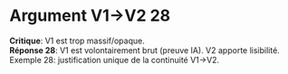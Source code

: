 # Argument V1→V2 28
**Critique**: V1 est trop massif/opaque.  
**Réponse 28**: V1 est volontairement brut (preuve IA). V2 apporte lisibilité.  
Exemple 28: justification unique de la continuité V1→V2.

